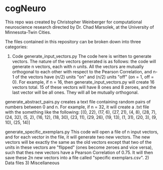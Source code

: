 # cogNeuro

This repo was created by Christopher Weinberger for computational neuroscience research directed by Dr. Chad Marsolek, at the University of Minnesota-Twin Cities.

The files contained in this repository can be broken down into three categories:
1) Code
generate_input_vectors.py
The code here is written to generate vectors. The nature of the vectors generated is as follows: the code will generate n vectors, each with n units. 
All the vectors are mutually orthogonal to each other with respect to the Pearson Correlation, and n-1 of the vectors have (n/2) units "on" and (n/2) units "off" (on = 1, off = 0).
For example, if n = 16, then generate_input_vectors.py will create 16 vectors total. 15 of these vectors will have 8 ones and 8 zeroes, and the last vector will be all ones. They 
will all be mutually orthogonal.

generate_abstract_pairs.py
creates a text file containing random pairs of numbers between 0 and n. For example, if n = 32, it will create a .txt file with the something like the following:
[(0, 22), (17, 6), (27, 21), (4, 8), (28, 7), (24, 32), (5, 2), (16, 12), (18, 30), (23, 11), (29, 26), (19, 13), (1, 31), (20, 3), (9, 10), (25, 14)]

generate_specific_exemplars.py
This code will open a file of n input vectors, and for each vector in the file, it will generate two new vectors. The new vectors will be exactly the same as the old vectors except that
two of the units in these vectors are "flipped" (ones become zeroes and vice versa), such that thes new vectors have a Pearson Correlation of 0.75. It will then save these 2n new vectors into a file called "specific exemplars.csv".
	2) Data files
	3) Miscellaneous
